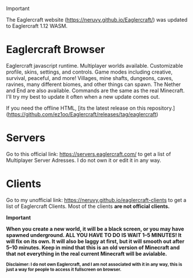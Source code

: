 > [!IMPORTANT]
> The Eaglercraft website (https://neruvy.github.io/Eaglercraft/) was updated to Eaglercraft 1.12 WASM.

# Eaglercraft Browser

Eaglercraft javascript runtime. Multiplayer worlds available. Customizable profile, skins, settings, and controls. Game modes including creative, survival, peaceful, and more! Villages, mine shafts, dungeons, caves, ravines, many different biomes, and other things can spawn. The Nether and End are also available. Commands are the same as the real Minecraft. I'll try my best to update it often when a new update comes out.

If you need the offline HTML, [its the latest release on this repository.]  (https://github.com/ez1oo/Eaglercraft/releases/tag/eaglercraft)

# Servers
Go to this official link: https://servers.eaglercraft.com/ to get a list of Multiplayer Server Adresses. I do not own it or edit it in any way.
</p>

# Clients
Go to my unofficial link: https://neruvy.github.io/eaglercraft-clients to get a list of Eaglercraft Clients. Most of the clients <b>are not official clients.

> [!IMPORTANT]
> When you create a new world, it will be a black screen, or you may have spawned underground. <b>ALL YOU HAVE TO DO IS WAIT 1–5 MINUTES!</b> It will fix on its own. It will also be laggy at first, but it will smooth out after 5–10 minutes. <b>Keep in mind that this is an old version of Minecraft and that not everything in the real current Minecraft will be avialable.</b>

<footer><small><b>Disclaimer:</b> I do not own Eaglercraft, and I am not associated with it in any way, this is just a way for people to access it fullscreen on browser.<small><footer>
